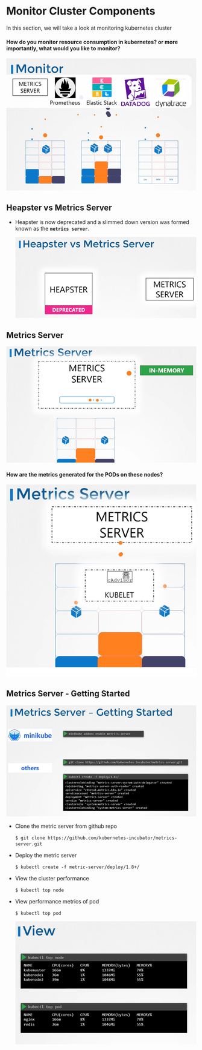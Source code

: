 # Monitor Cluster Components
  
In this section, we will take a look at monitoring kubernetes cluster

#### How do you monitor resource consumption in kubernetes? or more importantly, what would you like to monitor?
  ![mon](../images/mon.PNG)
 
## Heapster vs Metrics Server
- Heapster is now deprecated and a slimmed down version was formed known as the **`metrics server`**.

  ![hpms](../images/hpms.PNG)
  
## Metrics Server

  ![ms1](../images/ms1.PNG)

#### How are the metrics generated for the PODs on these nodes?

  ![ca](../images/ca.PNG)
  
## Metrics Server - Getting Started

  ![msg](../images/msg.PNG)
  
- Clone the metric server from github repo
  ```
  $ git clone https://github.com/kubernetes-incubator/metrics-server.git
  ```
- Deploy the metric server
  ```
  $ kubectl create -f metric-server/deploy/1.8+/
  ```
  
- View the cluster performance
  ```
  $ kubectl top node
  ```
- View performance metrics of pod
  ```
  $ kubectl top pod
  ```
  
  ![view](../images/view.PNG)
  
  
